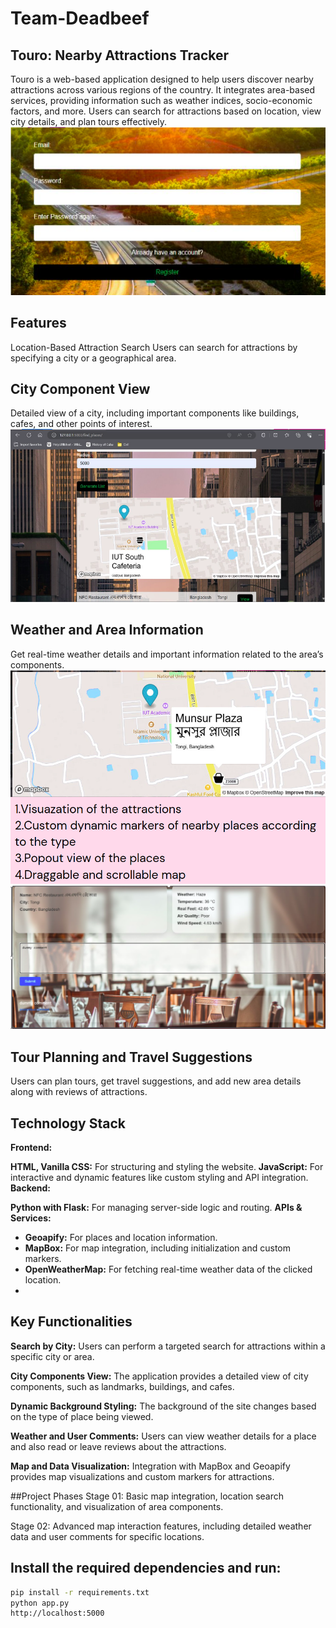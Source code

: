 ﻿# Team-Deadbeef
 
## Touro: Nearby Attractions Tracker
Touro is a web-based application designed to help users discover nearby attractions across various regions of the country. It integrates area-based services, providing information such as weather indices, socio-economic factors, and more. Users can search for attractions based on location, view city details, and plan tours effectively.
![Nothing](./images/login.png)

## Features
Location-Based Attraction Search
Users can search for attractions by specifying a city or a geographical area.

## City Component View
Detailed view of a city, including important components like buildings, cafes, and other points of interest.
![Nothing](./images/find_places.png)



## Weather and Area Information
Get real-time weather details and important information related to the area’s components.
![Nothing](./images/markers.png)
![Nothing](./images/place_details.png)

## Tour Planning and Travel Suggestions
Users can plan tours, get travel suggestions, and add new area details along with reviews of attractions.

## Technology Stack
**Frontend:**

**HTML, Vanilla CSS:** For structuring and styling the website.
**JavaScript:** For interactive and dynamic features like custom styling and API integration.
**Backend:**

**Python with Flask:** For managing server-side logic and routing.
**APIs & Services:**

- **Geoapify:** For places and location information.
- **MapBox:** For map integration, including initialization and custom markers.
- **OpenWeatherMap:** For fetching real-time weather data of the clicked location.
- 
## Key Functionalities

**Search by City:**
Users can perform a targeted search for attractions within a specific city or area.

**City Components View:**
The application provides a detailed view of city components, such as landmarks, buildings, and cafes.

**Dynamic Background Styling:**
The background of the site changes based on the type of place being viewed.

**Weather and User Comments:**
Users can view weather details for a place and also read or leave reviews about the attractions.

**Map and Data Visualization:**
Integration with MapBox and Geoapify provides map visualizations and custom markers for attractions.

##Project Phases
Stage 01:
Basic map integration, location search functionality, and visualization of area components.

Stage 02:
Advanced map interaction features, including detailed weather data and user comments for specific locations.

## Install the required dependencies and run:

```bash
pip install -r requirements.txt
python app.py
http://localhost:5000
```

